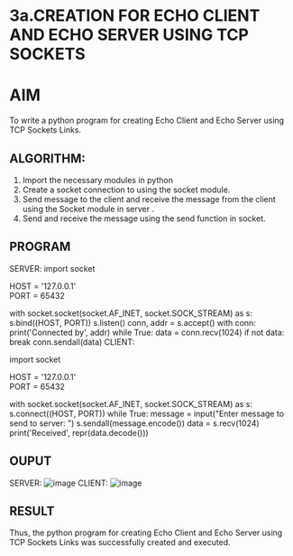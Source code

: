 # 3a.CREATION FOR ECHO CLIENT AND ECHO SERVER USING TCP SOCKETS
# AIM
To write a python program for creating Echo Client and Echo Server using TCP
Sockets Links.
## ALGORITHM:
1. Import the necessary modules in python
2. Create a socket connection to using the socket module.
3. Send message to the client and receive the message from the client using the Socket module in
 server .
4. Send and receive the message using the send function in socket.
## PROGRAM
SERVER:
import socket

HOST = '127.0.0.1'  
PORT = 65432       

with socket.socket(socket.AF_INET, socket.SOCK_STREAM) as s:
    s.bind((HOST, PORT))
    s.listen()
    conn, addr = s.accept()
    with conn:
        print('Connected by', addr)
        while True:
            data = conn.recv(1024)
            if not data:
                break
            conn.sendall(data)
CLIENT:

import socket

HOST = '127.0.0.1'  
PORT = 65432        

with socket.socket(socket.AF_INET, socket.SOCK_STREAM) as s:
    s.connect((HOST, PORT))
    while True:
        message = input("Enter message to send to server: ")
        s.sendall(message.encode())
        data = s.recv(1024)
        print('Received', repr(data.decode()))

## OUPUT
SERVER:
![image](https://github.com/23004205/3a.Sockets_Creation_for_Echo_Client_and_Echo_Server/assets/138971114/88f230f0-c2e1-4d48-98f3-0e462ea11ae5)
CLIENT:
![image](https://github.com/23004205/3a.Sockets_Creation_for_Echo_Client_and_Echo_Server/assets/138971114/a4c717a5-3e1b-464c-bacd-858d08106ae5)


## RESULT
Thus, the python program for creating Echo Client and Echo Server using TCP Sockets Links 
was successfully created and executed.
